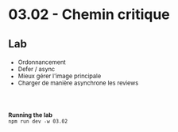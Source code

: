 <!-- .slide: class="exercice" -->

<h1 id="stability" style="margin-bottom: 30px;">03.02 - Chemin critique</h1>

## Lab

<small>

- Ordonnancement
- Defer / async
- Mieux gérer l'image principale
- Charger de manière asynchrone les reviews

<br/> <br/>

**Running the lab**<br/>
`npm run dev -w 03.02`
